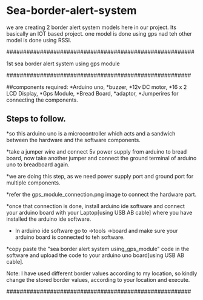 # Sea-border-alert-system

we are creating 2 border alert system models here in our project. Its basically an IOT based project. one model is done using gps nad teh other model is done using RSSI.

########################################################

1st sea border alert system using gps module

#######################################################

##components required:
*Arduino uno,
*buzzer,
*12v DC motor,
*16 x 2 LCD Display, 
*Gps Module,
*Bread Board,
*adaptor,
*Jumperires for connecting the components.

## Steps to follow.
*so this arduino uno is a microcontroller which acts and a sandwich between the hardware and the software components.

*take a jumper wire and connect 5v power supply from arduino to bread board, now take another jumper and connect the ground terminal of arduino uno to breadboard again.

*we are doing this step, as we need power supply port and ground port for multiple components.

*refer the gps_module_connection.png image to connect the hardware part.

*once that connection is done, install arduino ide software and connect your arduino board 
with your Laptop[using USB AB cable] where you have installed the arduino ide software. 

* In arduino ide software go to ->tools ->board and make sure your arduino board is connected to teh software.

*copy paste the "sea border alert system using_gps_module" code in the software and upload the code to your arduino uno board[using USB AB cable].

Note:
I have used different border values according to my location, so kindly change the stored border values, according to your location and execute.


#######################################################



